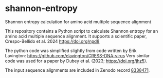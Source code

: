 # shannon-entropy
Shannon entropy calculation for amino acid multiple sequence alignment

This repository contains a Python script to calculate Shannon entropy for an amino acid multiple sequence alignment.
It supports a scientific paper,
Crespo-Bellido et al. 2024
https://doi.org/npd8

The python code was simplified slightly
from code written by Erik Lavington:
https://github.com/elavington/CRESS-DNA-virus
Very similar code was used
for a paper by Dubey et al. (2023; https://doi.org/jhz5).

The input sequence alignments
are included
in Zenodo record [8338471](https://doi.org/10.5281/zenodo.8338471).
